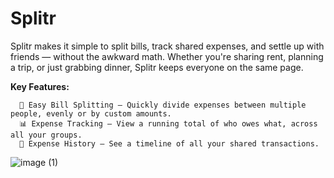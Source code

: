 # Splitr
Splitr makes it simple to split bills, track shared expenses, and settle up with friends — without the awkward math. Whether you're sharing rent, planning a trip, or just grabbing dinner, Splitr keeps everyone on the same page.

**Key Features:**
```
  💸 Easy Bill Splitting – Quickly divide expenses between multiple people, evenly or by custom amounts.
  📊 Expense Tracking – View a running total of who owes what, across all your groups.
  📅 Expense History – See a timeline of all your shared transactions.
```
![image (1)](https://github.com/user-attachments/assets/51b7aa27-7ca7-4c41-aa72-37c75605f0d7)
